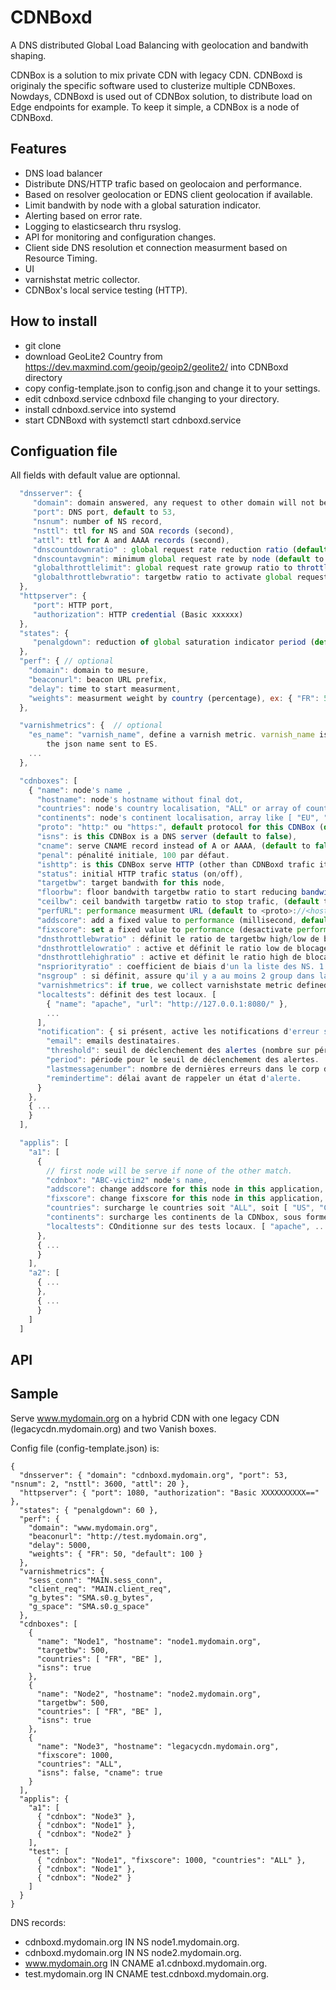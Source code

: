# CDNBoxd
A DNS distributed Global Load Balancing with geolocation and bandwith shaping.

CDNBox is a solution to mix private CDN with legacy CDN. CDNBoxd is originaly the specific software used to clusterize multiple CDNBoxes. Nowdays, CDNBoxd is used out of CDNBox solution, to distribute load on Edge endpoints for example.
To keep it simple, a CDNBox is a node of CDNBoxd.

## Features

* DNS load balancer
* Distribute DNS/HTTP trafic based on geolocaion and performance.
* Based on resolver geolocation or EDNS client geolocation if available.
* Limit bandwith by node with a global saturation indicator.
* Alerting based on error rate.
* Logging to elasticsearch thru rsyslog.
* API for monitoring and configuration changes.
* Client side DNS resolution et connection measurment based on Resource Timing.
* UI
* varnishstat metric collector.
* CDNBox's local service testing (HTTP).

## How to install

* git clone
* download GeoLite2 Country from https://dev.maxmind.com/geoip/geoip2/geolite2/ into CDNBoxd directory
* copy config-template.json to config.json and change it to your settings.
* edit cdnboxd.service cdnboxd file changing <home> to your directory.
* install cdnboxd.service into systemd
* start CDNBoxd with systemctl start cdnboxd.service

## Configuation file

All fields with default value are optionnal.

```javascript
  "dnsserver": { 
     "domain": domain answered, any request to other domain will not be answered,
     "port": DNS port, default to 53,
     "nsnum": number of NS record,
     "nsttl": ttl for NS and SOA records (second),
     "attl": ttl for A and AAAA records (second), 
     "dnscountdownratio" : global request rate reduction ratio (default to 1.2).
     "dnscountavgmin": minimum global request rate by node (default to 1.5).
     "globalthrottlelimit": global request rate growup ratio to throttle (default to 2).
     "globalthrottlebwratio": targetbw ratio to activate global request throttle (default to 0.4).
  },
  "httpserver": {
     "port": HTTP port,
     "authorization": HTTP credential (Basic xxxxxx)
  },
  "states": { 
     "penalgdown": reduction of global saturation indicator period (default to 120)
  },
  "perf": { // optional
    "domain": domain to mesure,
    "beaconurl": beacon URL prefix,
    "delay": time to start measurment,
    "weights": measurment weight by country (percentage), ex: { "FR": 50, "default": 100 },
  },

  "varnishmetrics": {  // optional
    "es_name": "varnish_name", define a varnish metric. varnish_name is the varnishstat entry name. es_name is
        the json name sent to ES.
    ...
  },

  "cdnboxes": [
    { "name": node's name ,
      "hostname": node's hostname without final dot,
      "countries": node's country localisation, "ALL" or array of countries like [ "US", "CA" ],
      "continents": node's continent localisation, array like [ "EU", "NA" ]. For NS records order, we use array of countries, then continent, then country "ALL". For A and AAAA records, we use continents only if no conntries are defined.
      "proto": "http:" ou "https:", default protocol for this CDNBox (default to HTTPS),
      "isns": is this CDNBox is a DNS server (default to false),
      "cname": serve CNAME record instead of A or AAAA, (default to false),
      "penal": pénalité initiale, 100 par défaut.
      "ishttp": is this CDNBox serve HTTP (other than CDNBoxd trafic itself),
      "status": initial HTTP trafic status (on/off),
      "targetbw": target bandwith for this node,
      "floorbw": floor bandwith targetbw ratio to start reducing bandwith (default to 0.9).
      "ceilbw": ceil bandwith targetbw ratio to stop trafic, (default to 1.1).
      "perfURL": performance measurment URL (default to <proto>://<hostname>/cdn/image.gif),
      "addscore": add a fixed value to performance (millisecond, default to 0),
      "fixscore": set a fixed value to performance (desactivate performance measurment),
      "dnsthrottlebwratio" : définit le ratio de targetbw high/low de blocage des requêtes DNS.
      "dnsthrottlelowratio" : active et définit le ratio low de blocage des requêtes DNS.
      "dnsthrottlehighratio" : active et définit le ratio high de blocage des requêtes DNS.
      "nspriorityratio" : coefficient de biais d'un la liste des NS. 1 par défaut. 0 = priorité maximale.
      "nsgroup" : si définit, assure qu'il y a au moins 2 group dans la liste des NS.
      "varnishmetrics": if true, we collect varnishstate metric defined in "varnishmetrics".
      "localtests": définit des test locaux. [
        { "name": "apache", "url": "http://127.0.0.1:8080/" },
        ... 
      ],
      "notification": { si présent, active les notifications d'erreur sur cette CDNBox.
        "email": emails destinataires.
        "threshold": seuil de déclenchement des alertes (nombre sur période).
        "period": période pour le seuil de déclenchement des alertes.
        "lastmessagenumber": nombre de dernières erreurs dans le corp du message.
        "remindertime": délai avant de rappeler un état d'alerte.
      }
    },
    { ...
    }
  ],

  "applis": [
    "a1": [
      {
        // first node will be serve if none of the other match.
        "cdnbox": "ABC-victim2" node's name,
        "addscore": change addscore for this node in this application,
        "fixscore": change fixscore for this node in this application,
        "countries": surcharge le countries soit "ALL", soit [ "US", "CA" ],
        "continents": surcharge les continents de la CDNbox, sous forme [ "EU", "NA" ]. 
        "localtests": COnditionne sur des tests locaux. [ "apache", ... ]
      },
      { ...
      }
    ],
    "a2": [
      { ...
      },
      { ...
      }
    ]
  ]
```

## API

## Sample

Serve www.mydomain.org on a hybrid CDN with one legacy CDN (legacycdn.mydomain.org) and two Vanish boxes.

Config file (config-template.json) is:
```javascrit
{
  "dnsserver": { "domain": "cdnboxd.mydomain.org", "port": 53, "nsnum": 2, "nsttl": 3600, "attl": 20 },
  "httpserver": { "port": 1080, "authorization": "Basic XXXXXXXXXX==" },
  "states": { "penalgdown": 60 },
  "perf": {
    "domain": "www.mydomain.org",
    "beaconurl": "http://test.mydomain.org",
    "delay": 5000,
    "weights": { "FR": 50, "default": 100 }
  },
  "varnishmetrics": {
    "sess_conn": "MAIN.sess_conn",
    "client_req": "MAIN.client_req",
    "g_bytes": "SMA.s0.g_bytes",
    "g_space": "SMA.s0.g_space"
  },
  "cdnboxes": [
    {
      "name": "Node1", "hostname": "node1.mydomain.org",
      "targetbw": 500,
      "countries": [ "FR", "BE" ],
      "isns": true
    },
    {
      "name": "Node2", "hostname": "node2.mydomain.org",
      "targetbw": 500,
      "countries": [ "FR", "BE" ],
      "isns": true
    },
    {
      "name": "Node3", "hostname": "legacycdn.mydomain.org",
      "fixscore": 1000,
      "countries": "ALL",
      "isns": false, "cname": true
    }
  ],
  "applis": {
    "a1": [
      { "cdnbox": "Node3" },
      { "cdnbox": "Node1" },
      { "cdnbox": "Node2" }
    ],
    "test": [
      { "cdnbox": "Node1", "fixscore": 1000, "countries": "ALL" },
      { "cdnbox": "Node1" },
      { "cdnbox": "Node2" }
    ]
  }
}
```

DNS records:

* cdnboxd.mydomain.org IN NS node1.mydomain.org.
* cdnboxd.mydomain.org IN NS node2.mydomain.org.
* www.mydomain.org IN CNAME a1.cdnboxd.mydomain.org.
* test.mydomain.org IN CNAME test.cdnboxd.mydomain.org.


